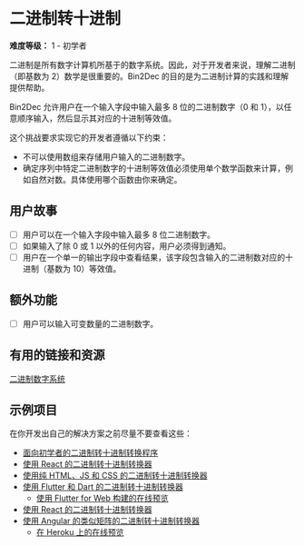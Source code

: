 # 二进制转十进制

**难度等级：** 1 - 初学者

二进制是所有数字计算机所基于的数字系统。因此，对于开发者来说，理解二进制（即基数为 2）数学是很重要的。Bin2Dec 的目的是为二进制计算的实践和理解提供帮助。

Bin2Dec 允许用户在一个输入字段中输入最多 8 位的二进制数字（0 和 1），以任意顺序输入，然后显示其对应的十进制等效值。

这个挑战要求实现它的开发者遵循以下约束：

-   不可以使用数组来存储用户输入的二进制数字。
-   确定序列中特定二进制数字的十进制等效值必须使用单个数学函数来计算，例如自然对数。具体使用哪个函数由你来确定。

## 用户故事

-   [ ] 用户可以在一个输入字段中输入最多 8 位二进制数字。
-   [ ] 如果输入了除 0 或 1 以外的任何内容，用户必须得到通知。
-   [ ] 用户在一个单一的输出字段中查看结果，该字段包含输入的二进制数对应的十进制（基数为 10）等效值。

## 额外功能

-   [ ] 用户可以输入可变数量的二进制数字。

## 有用的链接和资源

[二进制数字系统](https://en.wikipedia.org/wiki/Binary_number)

## 示例项目

在你开发出自己的解决方案之前尽量不要查看这些：

-   [面向初学者的二进制转十进制转换程序](https://www.youtube.com/watch?v=YMIALQE26KQ)
-   [使用 React 的二进制转十进制转换器](https://github.com/email2vimalraj/Bin2Dec)
-   [使用纯 HTML、JS 和 CSS 的二进制转十进制转换器](https://grfreire.github.io/Bin2Dec/)
-   [使用 Flutter 和 Dart 的二进制转十进制转换器](https://github.com/israelss/AppIdeasCollection/tree/master/Tier1/Bin2Dec)
    -   [使用 Flutter for Web 构建的在线预览](https://bin2dec.web.app/#/)
-   [使用 React 的二进制转十进制转换器](https://github.com/geoffctn/Bin2Dec)
-   [使用 Angular 的类似矩阵的二进制转十进制转换器](https://github.com/ZangiefWins/MatrixBin2Dec)
    -   [在 Heroku 上的在线预览](https://matrix-bin2dec.herokuapp.com/)